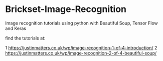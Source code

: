 # Brickset-Image-Recognition
Image recognition tutorials using python with Beautiful Soup, Tensor Flow and Keras

find the tutorials at: 

1 https://justinmatters.co.uk/wp/image-recognition-1-of-4-introduction/
2 https://justinmatters.co.uk/wp/image-recognition-2-of-4-beautiful-soup/
